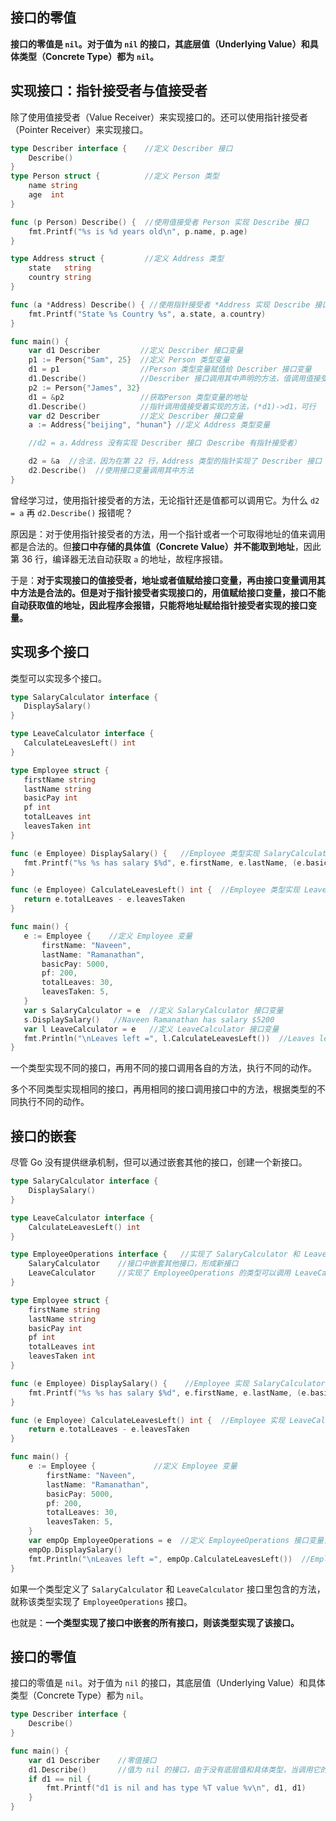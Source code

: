 ## 接口的零值
**接口的零值是 `nil`。对于值为 `nil` 的接口，其底层值（Underlying Value）和具体类型（Concrete Type）都为 `nil`。**

## 实现接口：指针接受者与值接受者
除了使用值接受者（Value Receiver）来实现接口的。还可以使用指针接受者（Pointer Receiver）来实现接口。
```go
type Describer interface {    //定义 Describer 接口
    Describe()
}
type Person struct {          //定义 Person 类型
    name string
    age  int
}

func (p Person) Describe() {  //使用值接受者 Person 实现 Describe 接口
    fmt.Printf("%s is %d years old\n", p.name, p.age)
}

type Address struct {         //定义 Address 类型
    state   string
    country string
}

func (a *Address) Describe() { //使用指针接受者 *Address 实现 Describe 接口
    fmt.Printf("State %s Country %s", a.state, a.country)
}

func main() {  
    var d1 Describer         //定义 Describer 接口变量
    p1 := Person{"Sam", 25}  //定义 Person 类型变量
    d1 = p1                  //Person 类型变量赋值给 Describer 接口变量
    d1.Describe()            //Describer 接口调用其中声明的方法，值调用值接受者实现的接口方法，可行
    p2 := Person{"James", 32}   
    d1 = &p2                 //获取Person 类型变量的地址
    d1.Describe()            //指针调用值接受着实现的方法，(*d1)->d1，可行
    var d2 Describer         //定义 Describer 接口变量
    a := Address{"beijing", "hunan"} //定义 Address 类型变量

    //d2 = a，Address 没有实现 Describer 接口（Describe 有指针接受者）

    d2 = &a  //合法，因为在第 22 行，Address 类型的指针实现了 Describer 接口
    d2.Describe()  //使用接口变量调用其中方法
}
```
曾经学习过，使用指针接受者的方法，无论指针还是值都可以调用它。为什么 `d2 = a` 再 `d2.Describe()` 报错呢？

原因是：对于使用指针接受者的方法，用一个指针或者一个可取得地址的值来调用都是合法的。但**接口中存储的具体值（Concrete Value）并不能取到地址**，因此第 36 行，编译器无法自动获取 `a` 的地址，故程序报错。

于是：**对于实现接口的值接受者，地址或者值赋给接口变量，再由接口变量调用其中方法是合法的。但是对于指针接受者实现接口的，用值赋给接口变量，接口不能自动获取值的地址，因此程序会报错，只能将地址赋给指针接受者实现的接口变量。**
 ## 实现多个接口
 类型可以实现多个接口。
 ```go
 type SalaryCalculator interface {  
    DisplaySalary()
}

type LeaveCalculator interface {  
    CalculateLeavesLeft() int
}

type Employee struct {  
    firstName string
    lastName string
    basicPay int
    pf int
    totalLeaves int
    leavesTaken int
}

func (e Employee) DisplaySalary() {   //Employee 类型实现 SalaryCalculator 接口
    fmt.Printf("%s %s has salary $%d", e.firstName, e.lastName, (e.basicPay + e.pf))
}

func (e Employee) CalculateLeavesLeft() int {  //Employee 类型实现 LeaveCalculator 接口
    return e.totalLeaves - e.leavesTaken
}

func main() {  
    e := Employee {    //定义 Employee 变量
        firstName: "Naveen",
        lastName: "Ramanathan",
        basicPay: 5000,
        pf: 200,
        totalLeaves: 30,
        leavesTaken: 5,
    }
    var s SalaryCalculator = e  //定义 SalaryCalculator 接口变量
    s.DisplaySalary()   //Naveen Ramanathan has salary $5200  
    var l LeaveCalculator = e   //定义 LeaveCalculator 接口变量
    fmt.Println("\nLeaves left =", l.CalculateLeavesLeft())  //Leaves left = 25
}
```
一个类型实现不同的接口，再用不同的接口调用各自的方法，执行不同的动作。

多个不同类型实现相同的接口，再用相同的接口调用接口中的方法，根据类型的不同执行不同的动作。
## 接口的嵌套
尽管 Go 没有提供继承机制，但可以通过嵌套其他的接口，创建一个新接口。
```go
type SalaryCalculator interface {  
    DisplaySalary()
}

type LeaveCalculator interface {  
    CalculateLeavesLeft() int
}

type EmployeeOperations interface {   //实现了 SalaryCalculator 和 LeaveCalculator 的方法，则该类型实现了 EmployeeOperations 接口。
    SalaryCalculator    //接口中嵌套其他接口，形成新接口
    LeaveCalculator     //实现了 EmployeeOperations 的类型可以调用 LeaveCalculator 中的方法 CalculateLeavesLeft
}

type Employee struct {  
    firstName string
    lastName string
    basicPay int
    pf int
    totalLeaves int
    leavesTaken int
}

func (e Employee) DisplaySalary() {    //Employee 实现 SalaryCalculator 接口
    fmt.Printf("%s %s has salary $%d", e.firstName, e.lastName, (e.basicPay + e.pf))
}

func (e Employee) CalculateLeavesLeft() int {  //Employee 实现 LeaveCalculator 接口
    return e.totalLeaves - e.leavesTaken
}

func main() {  
    e := Employee {             //定义 Employee 变量
        firstName: "Naveen",
        lastName: "Ramanathan",
        basicPay: 5000,
        pf: 200,
        totalLeaves: 30,
        leavesTaken: 5,
    }
    var empOp EmployeeOperations = e  //定义 EmployeeOperations 接口变量，并用 Employee 变量初始化它，因为 Employee 实现了 EmployeeOperations 接口，故这是合法的
    empOp.DisplaySalary()
    fmt.Println("\nLeaves left =", empOp.CalculateLeavesLeft())  //EmployeeOperations 接口变量可以调用其接口中的方法
}
```
如果一个类型定义了 `SalaryCalculator` 和 `LeaveCalculator` 接口里包含的方法，就称该类型实现了 `EmployeeOperations` 接口。

也就是：**一个类型实现了接口中嵌套的所有接口，则该类型实现了该接口。**

## 接口的零值
接口的零值是 `nil`。对于值为 `nil` 的接口，其底层值（Underlying Value）和具体类型（Concrete Type）都为 `nil`。
```go
type Describer interface {  
    Describe()
}

func main() {  
    var d1 Describer    //零值接口
    d1.Describe()       //值为 nil 的接口，由于没有底层值和具体类型，当调用它的方法时，会产生 panic 异常。
    if d1 == nil {
        fmt.Printf("d1 is nil and has type %T value %v\n", d1, d1)
    }
}
```






